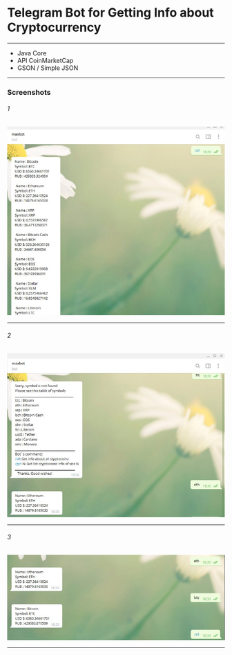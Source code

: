 # Telegram Bot for Getting Info about Cryptocurrency

<hr>
<ul>
<li>Java Core</li>
<li>API CoinMarketCap</li>
<li>GSON / Simple JSON</li>
</ul>
<hr>

### Screenshots

###### 1
![alt-текст](https://github.com/MaximBubnov/telegram-crypto-bot/blob/master/botscreen/all.jpg "главная страница")
<hr>

###### 2
![alt-текст](https://github.com/MaximBubnov/telegram-crypto-bot/blob/master/botscreen/error.jpg "главная страница")
<hr>

###### 3
![alt-текст](https://github.com/MaximBubnov/telegram-crypto-bot/blob/master/botscreen/one.jpg "главная страница")
<hr>
